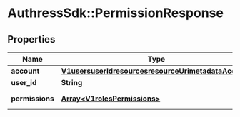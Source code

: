 # AuthressSdk::PermissionResponse

## Properties
Name | Type | Description | Notes
------------ | ------------- | ------------- | -------------
**account** | [**V1usersuserIdresourcesresourceUrimetadataAccount**](V1usersuserIdresourcesresourceUrimetadataAccount.md) |  | [optional] 
**user_id** | **String** |  | 
**permissions** | [**Array&lt;V1rolesPermissions&gt;**](V1rolesPermissions.md) | A list of the permissions | 

